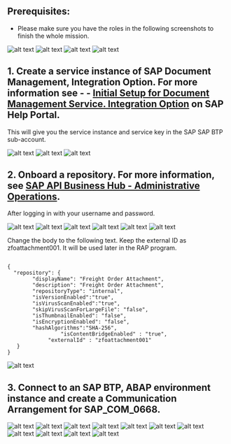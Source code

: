 ## Prerequisites:
- Please make sure you have the roles in the following screenshots to finish the whole mission.

![alt text](image-27.png)
![alt text](image-23.png)
![alt text](image-26.png)
![alt text](image-25.png)



## 1.  Create a service instance of SAP Document Management, Integration Option. For more information see - - [Initial Setup for Document Management Service. Integration Option](https://help.sap.com/viewer/f6e70dd4bffa4b65965b43feed4c9429/Cloud/en-US/bc0f1ec7d5374b968e0b0de6db470c94.html) on SAP Help Portal.

This will give you the service instance and service key in the SAP SAP BTP sub-account.

![alt text](image.png)
![alt text](image-1.png)
![alt text](image-2.png)



## 2. Onboard a repository. For more information, see [SAP API Business Hub - Administrative Operations](https://api.sap.com/api/AdminAPI/tryout).

After logging in with your username and password.

![alt text](image-3.png)
![alt text](image-7.png)
![alt text](image-8.png)
![alt text](image-6.png)
![alt text](image-9.png)
![alt text](image-10.png)

Change the body to the following text. Keep the external ID as zfoattachment001. It will be used later in the RAP program.

```

{
  "repository": {
		"displayName": "Freight Order Attachment",
		"description": "Freight Order Attachment",
		"repositoryType": "internal",
		"isVersionEnabled":"true",
		"isVirusScanEnabled":"true",
		"skipVirusScanForLargeFile": "false",
		"isThumbnailEnabled": "false",
		"isEncryptionEnabled": "false",
		"hashAlgorithms":"SHA-256",
                 "isContentBridgeEnabled" : "true",
	         "externalId" : "zfoattachment001"
   }
}

```
![alt text](image-11.png)





## 3. Connect to an SAP BTP, ABAP environment instance and create a Communication Arrangement for SAP_COM_0668.

![alt text](image-12.png)
![alt text](image-13.png)
![alt text](image-14.png)
![alt text](image-15.png)
![alt text](image-16.png)
![alt text](image-17.png)
![alt text](image-18.png)
![alt text](image-19.png)
![alt text](image-20.png)
![alt text](image-21.png)
![alt text](image-22.png)




